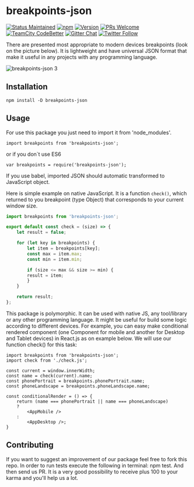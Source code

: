 # breakpoints-json

[![Status Maintained](https://img.shields.io/badge/status-maintained-brightgreen.svg?style=flat-square)](https://github.com/Lectrum/breakpoints-json/pulse)
[![npm](https://img.shields.io/npm/v/npm.svg?style=flat-square)](https://www.npmjs.com/package/breakpoints-json)
[![Version](https://img.shields.io/badge/version-1.0.13-red.svg?style=flat-square)]()
[![PRs Welcome](https://img.shields.io/badge/PRs-welcome-brightgreen.svg?style=flat-square)](http://makeapullrequest.com)
[![TeamCity CodeBetter](https://img.shields.io/teamcity/codebetter/bt428.svg?style=flat-square)]()
[![Gitter Chat](https://img.shields.io/badge/chat-on%20gitter-blue.svg?style=flat-square)]()
[![Twitter Follow](https://img.shields.io/twitter/follow/espadrine.svg?style=social&label=Follow)](https://twitter.com/lectrumhq)

There are presented most appropriate to modern devices breakpoints (look on the picture below). It is lightweight and have universal JSON format that make it useful in any projects with any programming language.

![breakpoints-json 3](https://cloud.githubusercontent.com/assets/26002528/25903209/71667874-35a4-11e7-84d3-e8c7e3259393.png)

## Installation

`npm install -D breakpoints-json`

## Usage

For use this package you just need to import it from 'node_modules'.

`import breakpoints from 'breakpoints-json';`

or if you don`t use ES6

`var breakpoints = require('breakpoints-json');`

If you use babel, imported JSON should automatic transformed to JavaScript object.

Here is simple example on native JavaScript. It is a function `check()`, which returned to you breakpoint (type Object) that corresponds to your current window size.

```javascript
import breakpoints from 'breakpoints-json';

export default const check = (size) => {
    let result = false;

    for (let key in breakpoints) {
        let item = breakpoints[key];
        const max = item.max;
        const min = item.min;

        if (size <= max && size >= min) {
        result = item;
        }
    }

    return result;
};
```

This package is polymorphic. It can be used with native JS, any tool/library or any other programming language. It might be useful for build some logic according to different devices. For example, you can easy make conditional rendered component (one Component for mobile and another for Desktop and Tablet devices) in React.js as on example below. We will use our function check() for this task:

```JSX
import breakpoints from 'breakpoints-json';
import check from './check.js';

const current = window.innerWidth;
const name = check(current).name;
const phonePortrait = breakpoints.phonePortrait.name;
const phoneLandscape = breakpoints.phoneLandscape.name;

const conditionalRender = () => {
    return (name === phonePortrait || name === phoneLandscape)
    ?
        <AppMobile />
    :
        <AppDesktop />;
}
```

## Contributing

If you want to suggest an improvement of our package feel free to fork this repo. In order to run tests execute the following in terminal: npm test. And then send us PR. It is a very good possibility to receive plus 100 to your karma and you'll help us a lot.
